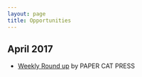 ```yaml
---
layout: page
title: Opportunities
---
```


## April 2017

- [Weekly Round up](https://papercatpress.com/2017/04/14/weekly-roundup-april-14-2017/) by PAPER CAT PRESS
